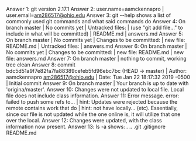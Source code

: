 Answer 1: git version 2.17.1
Answer 2: user.name=aamckennapro | user.email=am286517@ohio.edu
Answer 3: git --help shows a list of commonly used git commands and what said commands do
Answer 4: On branch master | No commits yet | Untracked files: | (use "git add file..." to include in what will be committed) | README.md | answers.md
Answer 5: On branch master | No commits yet | Changes to be committed: | new file: README.md | Untracked files: | answers.md
Answer 6: On branch master | No commits yet | Changes to be committed: | new file: README.md | new file: answers.md
Answer 7: On branch master | nothing to commit, working tree clean
Answer 8: commit bdc5d51a9f7e82fa7fa88389cefeb5fd96ebc7bc (HEAD -> master) | Author: aamckennapro <am286517@ohio.edu> | Date: Tue Jan 22 18:17:32 2019 -0500 | Initial commit
Answer 9: On branch master | Your branch is up to date with 'origina/master'.
Answer 10: Changes were not updated to local file. Local file does not include class information.
Answer 11: Error message. error: failed to push some refs to... | hint: Updates were rejected because the remote contains work that do | hint: not have locally... (etc). Essentially, since our file is not updated while the one online is, it will utilize that one over the local.
Answer 12: Changes were updated, with the class information now present.
Answer 13: ls -a shows: . .. .git .gitignore README.md

